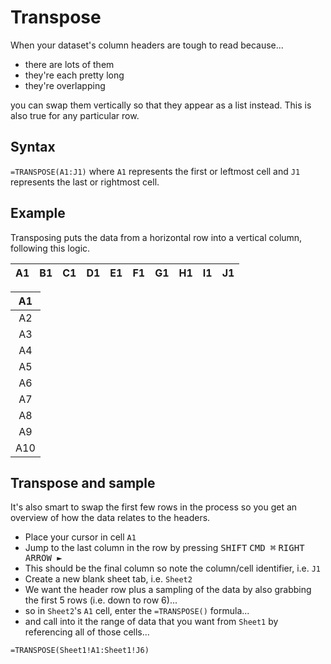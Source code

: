 # Transpose
When your dataset's column headers are tough to read because...
- there are lots of them
- they're each pretty long
- they're overlapping

you can swap them vertically so that they appear as a list instead. This is also true for any particular row.

## Syntax
`=TRANSPOSE(A1:J1)` where `A1` represents the first or leftmost cell and `J1` represents the last or rightmost cell.

## Example
Transposing puts the data from a horizontal row into a vertical column, following this logic.

|A1|B1|C1|D1|E1|F1|G1|H1|I1|J1|
|:--:|:--:|:--:|:--:|:--:|:--:|:--:|:--:|:--:|:--:|

|A1|
|:--:|
|A2|
|A3|
|A4|
|A5|
|A6|
|A7|
|A8|
|A9|
|A10|

## Transpose and sample
It's also smart to swap the first few rows in the process so you get an overview of how the data relates to the headers.

- Place your cursor in cell `A1`
- Jump to the last column in the row by pressing <kbd>SHIFT</kbd> <kbd>CMD ⌘</kbd> <kbd>RIGHT ARROW &#9658;</kbd>
- This should be the final column so note the column/cell identifier, i.e. `J1`
- Create a new blank sheet tab, i.e. `Sheet2`
- We want the header row plus a sampling of the data by also grabbing the first 5 rows (i.e. down to row 6)...
- so in `Sheet2`'s `A1` cell, enter the `=TRANSPOSE()` formula...
- and call into it the range of data that you want from `Sheet1` by referencing all of those cells...

`=TRANSPOSE(Sheet1!A1:Sheet1!J6)`
